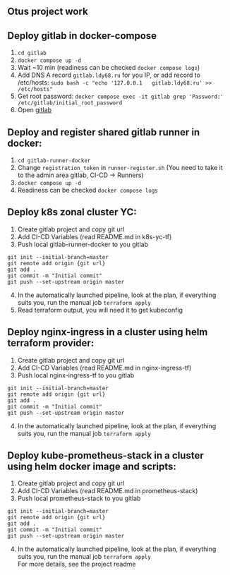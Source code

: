 ## Otus project work

## Deploy gitlab in docker-compose  
1. `cd gitlab`
2. `docker compose up -d`
3. Wait ~10 min (readiness can be checked `docker compose logs`)
4. Add DNS A record `gitlab.ldy68.ru` for you IP, or add record to /etc/hosts: `sudo bash -c "echo '127.0.0.1   gitlab.ldy68.ru' >> /etc/hosts"`
5. Get root password: `docker compose exec -it gitlab grep 'Password:' /etc/gitlab/initial_root_password`
6. Open [gitlab](http://gitlab.ldy68.ru)
   

## Deploy and register shared gitlab runner in docker:
1. `cd gitlab-runner-docker`
2. Change `registration_token` in `runner-register.sh` (You need to take it to the admin area gitlab, CI-CD -> Runners)
3. `docker compose up -d`
4. Readiness can be checked `docker compose logs` 
   
## Deploy k8s zonal cluster YC:
1. Create gitlab project and copy git url  
2. Add CI-CD Variables (read README.md in k8s-yc-tf)  
3. Push local gitlab-runner-docker to you gitlab  
```cd gitlab-runner-docker
git init --initial-branch=master
git remote add origin {git url}
git add .
git commit -m "Initial commit"
git push --set-upstream origin master
```
4. In the automatically launched pipeline, look at the plan, if everything suits you, run the manual job `terraform apply`
5. Read terraform output, you will need it to get kubeconfig
  
## Deploy nginx-ingress in a cluster using helm terraform provider:
1. Create gitlab project and copy git url  
2. Add CI-CD Variables (read README.md in nginx-ingress-tf)  
3. Push local nginx-ingress-tf to you gitlab  
```cd nginx-ingress-tf
git init --initial-branch=master
git remote add origin {git url}
git add .
git commit -m "Initial commit"
git push --set-upstream origin master
```
4. In the automatically launched pipeline, look at the plan, if everything suits you, run the manual job `terraform apply`

## Deploy kube-prometheus-stack in a cluster using helm docker image and scripts:
1. Create gitlab project and copy git url  
2. Add CI-CD Variables (read README.md in prometheus-stack)  
3. Push local prometheus-stack to you gitlab  
```cd prometheus-stack
git init --initial-branch=master
git remote add origin {git url}
git add .
git commit -m "Initial commit"
git push --set-upstream origin master
```
4. In the automatically launched pipeline, look at the plan, if everything suits you, run the manual job `terraform apply`  
For more details, see the project readme